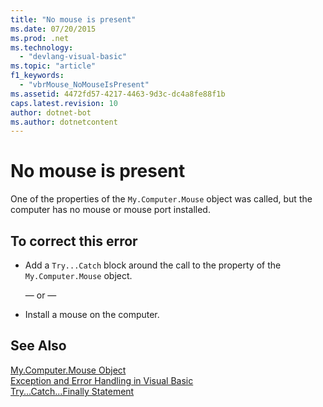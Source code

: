 ```yaml
---
title: "No mouse is present"
ms.date: 07/20/2015
ms.prod: .net
ms.technology: 
  - "devlang-visual-basic"
ms.topic: "article"
f1_keywords: 
  - "vbrMouse_NoMouseIsPresent"
ms.assetid: 4472fd57-4217-4463-9d3c-dc4a8fe88f1b
caps.latest.revision: 10
author: dotnet-bot
ms.author: dotnetcontent
---
```

# No mouse is present
One of the properties of the `My.Computer.Mouse` object was called, but the computer has no mouse or mouse port installed.  
  
## To correct this error  
  
-   Add a `Try...Catch` block around the call to the property of the `My.Computer.Mouse` object.  
  
     — or —  
  
-   Install a mouse on the computer.  
  
## See Also  
 [My.Computer.Mouse Object](../../visual-basic/language-reference/objects/my-computer-mouse-object.md)  
 [Exception and Error Handling in Visual Basic](http://msdn.microsoft.com/en-us/3e351e73-cf23-40ab-8b60-05794160529e)  
 [Try...Catch...Finally Statement](../../visual-basic/language-reference/statements/try-catch-finally-statement.md)
